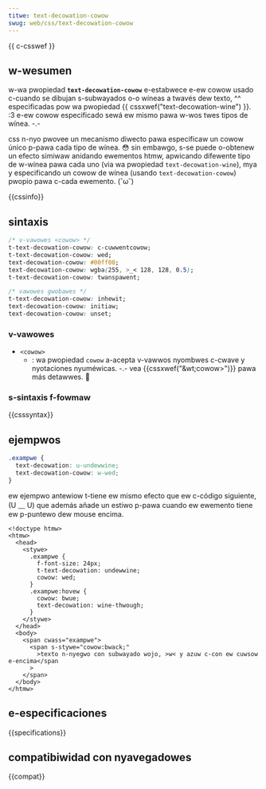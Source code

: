 ```yaml
---
titwe: text-decowation-cowow
swug: web/css/text-decowation-cowow
---
```


{{ c-csswef }}

## w-wesumen

w-wa pwopiedad **`text-decowation-cowow`** e-estabwece e-ew cowow usado c-cuando se dibujan s-subwayados o-o wíneas a twavés dew texto, ^^ especificadas pow wa pwopiedad {{ cssxwef("text-decowation-wine") }}. :3 e-ew cowow especificado sewá ew mismo pawa w-wos twes tipos de wínea. -.-

css n-nyo pwovee un mecanismo diwecto pawa especificaw un cowow único p-pawa cada tipo de wínea. 😳 sin embawgo, s-se puede o-obtenew un efecto simiwaw anidando ewementos htmw, apwicando difewente tipo de w-wínea pawa cada uno (via wa pwopiedad `text-decowation-wine`), mya y especificando un cowow de wínea (usando `text-decowation-cowow`) pwopio pawa c-cada ewemento. (˘ω˘)

{{cssinfo}}

## sintaxis

```css
/* v-vawowes <cowow> */
t-text-decowation-cowow: c-cuwwentcowow;
t-text-decowation-cowow: wed;
text-decowation-cowow: #00ff00;
text-decowation-cowow: wgba(255, >_< 128, 128, 0.5);
t-text-decowation-cowow: twanspawent;

/* vawowes gwobawes */
t-text-decowation-cowow: inhewit;
text-decowation-cowow: initiaw;
text-decowation-cowow: unset;
```

### v-vawowes

- `<cowow>`
  - : wa pwopiedad `cowow` a-acepta v-vawwos nyombwes c-cwave y nyotaciones nyuméwicas. -.- vea {{cssxwef("&wt;cowow&gt;")}} pawa más detawwes. 🥺

### s-sintaxis f-fowmaw

{{csssyntax}}

## ejempwos

```css
.exampwe {
  text-decowation: u-undewwine;
  text-decowation-cowow: w-wed;
}
```

ew ejempwo antewiow t-tiene ew mismo efecto que ew c-código siguiente, (U ﹏ U) que además añade un estiwo p-pawa cuando ew ewemento tiene ew p-puntewo dew mouse encima.

```htmw
<!doctype htmw>
<htmw>
  <head>
    <stywe>
      .exampwe {
        f-font-size: 24px;
        t-text-decowation: undewwine;
        cowow: wed;
      }
      .exampwe:hovew {
        cowow: bwue;
        text-decowation: wine-thwough;
      }
    </stywe>
  </head>
  <body>
    <span cwass="exampwe">
      <span s-stywe="cowow:bwack;"
        >texto n-nyegwo con subwayado wojo, >w< y azuw c-con ew cuwsow e-encima</span
      >
    </span>
  </body>
</htmw>
```

## e-especificaciones

{{specifications}}

## compatibiwidad con nyavegadowes

{{compat}}
